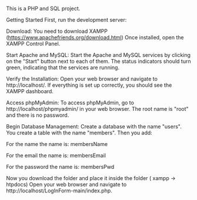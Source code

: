 This is a PHP and SQL project.

Getting Started First, run the development server:

Download: You need to download XAMPP (https://www.apachefriends.org/download.html) Once installed, open the XAMPP Control Panel.

Start Apache and MySQL: Start the Apache and MySQL services by clicking on the "Start" button next to each of them. The status indicators should turn green, indicating that the services are running.

Verify the Installation: Open your web browser and navigate to http://localhost/. If everything is set up correctly, you should see the XAMPP dashboard.

Access phpMyAdmin: To access phpMyAdmin, go to http://localhost/phpmyadmin/ in your web browser. The root name is "root" and there is no password.

Begin Database Management: Create a database with the name "users". You create a table with the name "members". Then you add:

For the name the name is: membersName

For the email the name is: membersEmail

For the password the name is: membersPwd

Now you download the folder and place it inside the folder ( xampp -> htpdocs) Open your web browser and navigate to http://localhost/LogInForm-main/index.php.

